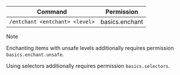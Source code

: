 | Command                        | Permission            |
|--------------------------------|-----------------------|
| `/entchant <entchant> <level>` | basics.enchant        |


> [!NOTE]  
> Enchanting items with unsafe levels additionally requires permission `basics.enchant.unsafe`.
> 
> Using selectors additionally requires permission `basics.selectors`.